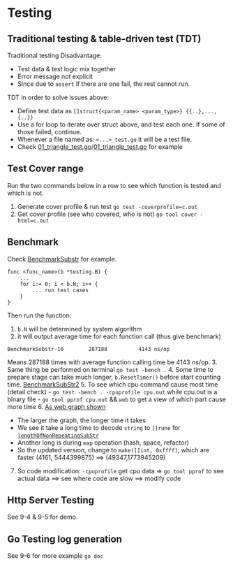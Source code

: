 # Testing
## Traditional testing & table-driven test (TDT)

Traditional testing Disadvantage:
- Test data & test logic mix together
- Error message not explicit
- Since due to `assert` if there are one fail, the rest cannot run.

TDT in order to solve issues above:
- Define test data as `[]struct{<param_name> <param_type>} {{..},...,{..}}`
- Use a for loop to iterate over struct above, and test each one. If some of those failed, continue.
- Whenever a file named as: `<...>_test.go` it will be a test file.
- Check [01_triangle_test.go](01_repeating_test.go)/[01_triangle_test.go](01_repeating_test.go) for example

## Test Cover range
Run the two commands below in a row to see which function is tested and which is not.
1. Generate cover profile & run test `go test -coverprofile=c.out`
2. Get cover profile (see who covered, who is not) `go tool cover -html=c.out`

## Benchmark
Check [BenchmarkSubstr](01_repeating_test.go) for example. 
```
func <func_name>(b *testing.B) {
    ...
    for i:= 0; i < b.N; i++ {
        ... run test cases
    }
}
```
Then run the function:
1. `b.N` will be determined by system algorithm
2. it will output average time for each function call (thus give benchmark)
```
BenchmarkSubstr-10    	  287188	      4143 ns/op
```
Means 287188 times with average function calling time be 4143 ns/op.
3. Same thing be performed on terminal `go test -bench .`
4. Some time to prepare stage can take much longer, `b.ResetTimer()` before start counting time. [BenchmarkSubStr2](./01_repeating_test.go)
5. To see which cpu command cause most time (detail check)
    - `go test -bench . -cpuprofile cpu.out` while cpu.out is a binary file
    - `go tool pprof cpu.out` && `web` to get a view of which part cause more time
6. [As web graph shown](pprof001.svg)
   - The larger the graph, the longer time it takes
   - We see it take a long time to decode `string` to `[]rune` for [`lengthOfNonRepeatingSubStr`](01_testing_example.go)
   - Another long is during `map` operation (hash, space, refactor)
   - So the updated version, change to `make([]int, 0xffff)`, which are faster (4161, 5444399875) ==> (49347,1773945209)
7. So code modification: `-cpuprofile` get cpu data => `go tool pprof` to see actual data ==> see where code are slow ==> modify code

## Http Server Testing
See 9-4 & 9-5 for demo.

## Go Testing log generation
See 9-6 for more example `go doc`